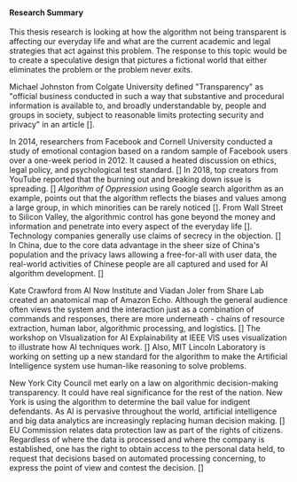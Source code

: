 #### Research Summary
This thesis research is looking at how the algorithm not being transparent is affecting our everyday life and what are the current academic and legal strategies that act against this problem. The response to this topic would be to create a speculative design that pictures a fictional world that either eliminates the problem or the problem never exits.

Michael Johnston from Colgate University defined "Transparency" as "official business conducted in such a way that substantive and procedural information is available to, and broadly understandable by, people and groups in society, subject to reasonable limits protecting security and privacy" in an article [].

In 2014, researchers from Facebook and Cornell University conducted a study of emotional contagion based on a random sample of Facebook users over a one-week period in 2012. It caused a heated discussion on ethics, legal policy, and psychological test standard. [] In 2018, top creators from YouTube reported that the burning out and breaking down issue is spreading. [] *Algorithm of Oppression* using Google search algorithm as an example, points out that the algorithm reflects the biases and values among a large group, in which minorities can be rarely noticed []. From Wall Street to Silicon Valley, the algorithmic control has gone beyond the money and information and penetrate into every aspect of the everyday life []. Technology companies generally use claims of secrecy in the objection. [] In China, due to the core data advantage in the sheer size of China's population and the privacy laws allowing a free-for-all with user data, the real-world activities of Chinese people are all captured and used for AI algorithm development. []

Kate Crawford from AI Now Institute and Viadan Joler from Share Lab created an anatomical map of Amazon Echo. Although the general audience often views the system and the interaction just as a combination of commands and responses, there are more underneath - chains of resource extraction, human labor, algorithmic processing, and logistics. [] The workshop on VIsualization for AI Explainability at IEEE VIS uses visualization to illustrate how AI techniques work. [] Also, MIT Lincoln Laboratory is working on setting up a new standard for the algorithm to make the Artificial Intelligence system use human-like reasoning to solve problems.

New York City Council met early on a law on algorithmic decision-making transparency. It could have real significance for the rest of the nation. New York is using the algorithm to determine the bail value for indigent defendants.  As AI is pervasive throughout the world, artificial intelligence and big data analytics are increasingly replacing human decision making. [] EU Commission relates data protection law as part of the rights of citizens. Regardless of where the data is processed and where the company is established, one has the right to obtain access to the personal data held,  to request that decisions based on automated processing concerning, to express the point of view and contest the decision. []